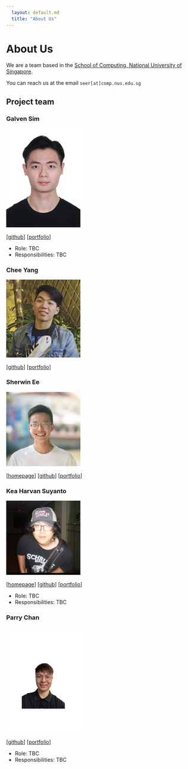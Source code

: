 ```yaml
---
  layout: default.md
  title: "About Us"
---
```


# About Us

We are a team based in the [School of Computing, National University of Singapore](http://www.comp.nus.edu.sg).

You can reach us at the email `seer[at]comp.nus.edu.sg`

## Project team

### Galven Sim

<img src="images/inquisitivrx.png" width="200px">

[[github](https://github.com/inquisitivrx)]
[[portfolio](team/inquisitivrx.md)]

* Role: TBC
* Responsibilities: TBC

### Chee Yang

<img src="images/gcheeyang.png" width="200px">

[[github](https://github.com/GCheeYang)]
[[portfolio](team/johndoe.md)]

### Sherwin Ee

<img src="images/sherwinee.png" width="200px">

[[homepage](http://www.comp.nus.edu.sg/~e1293805)]
[[github](https://github.com/sherwinee)]
[[portfolio](team/sherwinee.md)]

### Kea Harvan Suyanto

<img src="images/kea-s.png" width="200px">

[[homepage](https://keaharvan.vercel.app)]
[[github](https://github.com/kea-S)]
[[portfolio](team/kea.md)]

* Role: TBC
* Responsibilities: TBC

### Parry Chan

<img src="images/parrycys.png" width="200px">

[[github](http://github.com/parrycys)]
[[portfolio](team/parrycys.md)]

* Role: TBC
* Responsibilities: TBC

